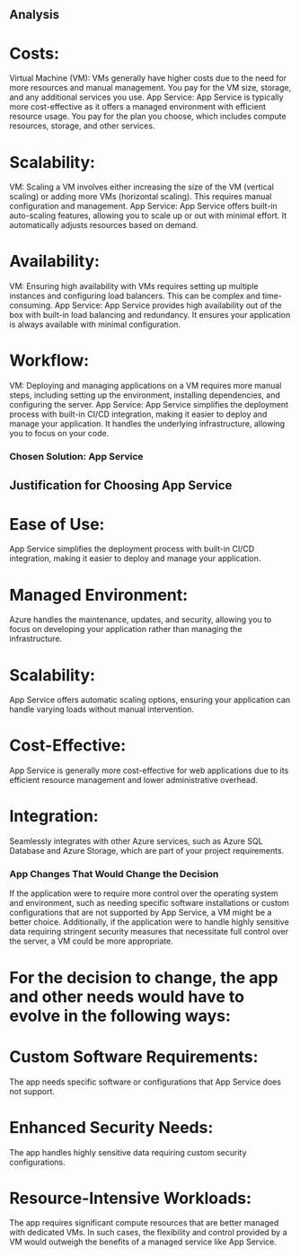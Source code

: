 ## Analysis

# Costs:
Virtual Machine (VM): VMs generally have higher costs due to the need for more resources and manual management. You pay for the VM size, storage, and any additional services you use.
App Service: App Service is typically more cost-effective as it offers a managed environment with efficient resource usage. You pay for the plan you choose, which includes compute resources, storage, and other services.

# Scalability:
VM: Scaling a VM involves either increasing the size of the VM (vertical scaling) or adding more VMs (horizontal scaling). This requires manual configuration and management.
App Service: App Service offers built-in auto-scaling features, allowing you to scale up or out with minimal effort. It automatically adjusts resources based on demand.

# Availability:
VM: Ensuring high availability with VMs requires setting up multiple instances and configuring load balancers. This can be complex and time-consuming.
App Service: App Service provides high availability out of the box with built-in load balancing and redundancy. It ensures your application is always available with minimal configuration.

# Workflow:
VM: Deploying and managing applications on a VM requires more manual steps, including setting up the environment, installing dependencies, and configuring the server.
App Service: App Service simplifies the deployment process with built-in CI/CD integration, making it easier to deploy and manage your application. It handles the underlying infrastructure, allowing you to focus on your code.


### Chosen Solution: App Service

## Justification for Choosing App Service

# Ease of Use: 
App Service simplifies the deployment process with built-in CI/CD integration, making it easier to deploy and manage your application.

# Managed Environment:
Azure handles the maintenance, updates, and security, allowing you to focus on developing your application rather than managing the infrastructure.

# Scalability:
App Service offers automatic scaling options, ensuring your application can handle varying loads without manual intervention.

# Cost-Effective:
App Service is generally more cost-effective for web applications due to its efficient resource management and lower administrative overhead.

# Integration: 
Seamlessly integrates with other Azure services, such as Azure SQL Database and Azure Storage, which are part of your project requirements.


### App Changes That Would Change the Decision
If the application were to require more control over the operating system and environment, such as needing specific software installations or custom configurations that are not supported by App Service, a VM might be a better choice. Additionally, if the application were to handle highly sensitive data requiring stringent security measures that necessitate full control over the server, a VM could be more appropriate.

# For the decision to change, the app and other needs would have to evolve in the following ways:

# Custom Software Requirements:
The app needs specific software or configurations that App Service does not support.

# Enhanced Security Needs: 
The app handles highly sensitive data requiring custom security configurations.

# Resource-Intensive Workloads:
The app requires significant compute resources that are better managed with dedicated VMs.
In such cases, the flexibility and control provided by a VM would outweigh the benefits of a managed service like App Service.

